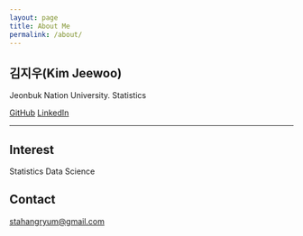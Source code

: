 ```yaml
---
layout: page
title: About Me
permalink: /about/
---
```


## 김지우(Kim Jeewoo)
Jeonbuk Nation University. Statistics

[GitHub](https://github.com/stahangryum)
[LinkedIn](www.linkedin.com/in/stahangryum)

---

## Interest
Statistics
Data Science

## Contact
stahangryum@gmail.com
